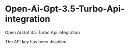 # Open-Ai-Gpt-3.5-Turbo-Api-integration
Open Ai Gpt 3.5 Turbo Api integration

The API key has been disabled.
